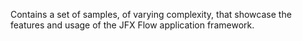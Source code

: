Contains a set of samples, of varying complexity, that showcase the features and usage of the JFX Flow application framework.